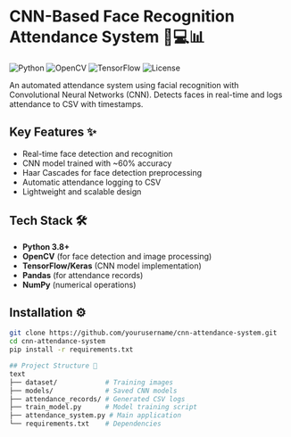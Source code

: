 # CNN-Based Face Recognition Attendance System 👨💻📊

![Python](https://img.shields.io/badge/Python-3.8%2B-blue)
![OpenCV](https://img.shields.io/badge/OpenCV-4.5%2B-orange)
![TensorFlow](https://img.shields.io/badge/TensorFlow-2.0%2B-red)
![License](https://img.shields.io/badge/License-MIT-green)

An automated attendance system using facial recognition with Convolutional Neural Networks (CNN). Detects faces in real-time and logs attendance to CSV with timestamps.

## Key Features ✨
- Real-time face detection and recognition
- CNN model trained with ~60% accuracy
- Haar Cascades for face detection preprocessing
- Automatic attendance logging to CSV
- Lightweight and scalable design

## Tech Stack 🛠️
- **Python 3.8+**
- **OpenCV** (for face detection and image processing)
- **TensorFlow/Keras** (CNN model implementation)
- **Pandas** (for attendance records)
- **NumPy** (numerical operations)

## Installation ⚙️
```bash
git clone https://github.com/yourusername/cnn-attendance-system.git
cd cnn-attendance-system
pip install -r requirements.txt

## Project Structure 📂
text
├── dataset/            # Training images
├── models/             # Saved CNN models
├── attendance_records/ # Generated CSV logs
├── train_model.py      # Model training script
├── attendance_system.py # Main application
└── requirements.txt    # Dependencies
